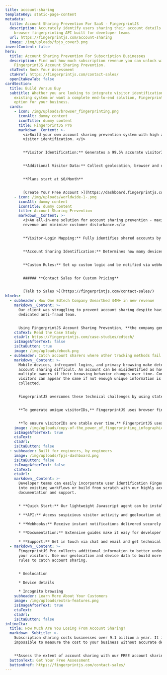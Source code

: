 ```yaml
---
title: account-sharing
templateKey: static-page-content
metadata:
  title: Account Sharing Prevention For SaaS - FingerprintJS
  description: Accurately identify users sharing their account details with our
    browser fingerprinting API built for developer teams
  url: https://fingerprintjs.com/account-sharing
  image: /img/uploads/fpjs_cover3.png
invertContent: false
hero:
  title: Account Sharing Prevention For Subscription Businesses
  description: Find out how much subscription revenue you can unlock with
    FingerprintJS Account Sharing Prevention.
  ctaText: Book Your Assessment
  ctaHref: https://fingerprintjs.com/contact-sales/
  openCtaNewTab: false
cardSection:
  title: Build Versus Buy
  subtitle: Whether you are looking to integrate visitor identification with your
    existing system or want a complete end-to-end solution, FingerprintJS has an
    option for your business.
  cards:
    - icon: /img/uploads/browser_fingerprinting.png
      iconAlt: dummy content
      iconTitle: dummy content
      title: FingerprintJS Pro
      markdown__Content: >-
        <i>Build your own account sharing prevention system with high accuracy
        visitor identification. </i>


        **Visitor Identification:** Generates a 99.5% accurate visitorID for each unique device that visits your website. VisitorIDs will need to be mapped to your logins and stored so you can identify shared accounts.


        **Additional Visitor Data:** Collect geolocation, browser and device details, and incognito mode detection for every visitor.


        **Plans start at $0/Month**


        [Create Your Free Account >](https://dashboard.fingerprintjs.com/signup)
    - icon: /img/uploads/worldwide-1-.png
      iconAlt: dummy content
      iconTitle: dummy content
      title: Account Sharing Prevention
      markdown__Content: >-
        <i>An all-in-one solution for account sharing prevention - maximize
        revenue and minimize customer disturbance.</i>


        **Visitor-Login Mapping:** Fully identifies shared accounts by mapping our 99.5% accurate visitorIDs to your logins. 


        **Account Sharing Identification:** Determines how many devices and browsers are being used to access each login, and flags accounts being shared between multiple individuals.


        **Custom Rules:** Set up custom logic and be notified via webhook when rules are triggered.


        ###### **Contact Sales for Custom Pricing**


        [Talk to Sales >](https://fingerprintjs.com/contact-sales/)
blocks:
  - subheader: How One Edtech Company Unearthed $4M+ in new revenue
    markdown__Content: >-
      Our client was struggling to prevent account sharing despite having a
      dedicated anti-fraud team.


      Using FingerprintJS Account Sharing Prevention, **the company generated $4M in new revenue over six months.** The key to their success was FingerprintJS’s accurate visitor identifier and easy-to-use APIs.
    ctaText: ​Read the Case Study
    ctaUrl: https://fingerprintjs.com/case-studies/edtech/
    isImageAfterText: false
    isCtaButton: true
    image: /img/uploads/ebook.png
  - subheader: Catch account sharers where other tracking methods fail
    markdown__Content: >-
      Mobile devices, infrequent logins, and privacy browsing make detecting
      account sharing difficult. An account can be misidentified as having
      multiple owners if their browsing behavior changes over time. Conversely,
      visitors can appear the same if not enough unique information is
      collected.


      FingerprintJS overcomes these technical challenges by using state-of-the-art browser identification and machine learning techniques.


      **To generate unique visitorIDs,** FingerprintJS uses browser fingerprinting, cookies, and other technologies including server-side detection techniques. By combining many identification methods, FingerprintJS can reach a higher level of accuracy than any other solution.


      **To ensure visitorIDs are stable over time,** FingerprintJS uses fuzzy matching and other deduplication techniques. FingerprintJS Pro associates new browsing history with the correct visitorID even if some details about the visitor have changed.
    image: /img/uploads/copy-of-the_power_of_fingerprinting_infographic_1.png
    isImageAfterText: true
    ctaText: ​
    ctaUrl: ​
    isCtaButton: false
  - subheader: Built for engineers, by engineers
    image: /img/uploads/fpjs-dashboard.png
    isCtaButton: false
    isImageAfterText: false
    ctaText: ​
    ctaUrl: ​
    markdown__Content: >-
      Developer teams can easily incorporate user identification FingerprintJS
      into existing workflows or build from scratch with our highly accessible
      documentation and support.


      * **Quick Start:** Our lightweight Javascript agent can be installed in minutes. Create an account for free with no credit card required and start collecting visitorIDs immediately.

      * **API:** Access suspicious visitor activity and geolocation at lightspeed. 

      * **Webhooks:** Receive instant notifications delivered securely to your backend systems, ideal for building scalable and asynchronous processes.

      * **Documentation:** Extensive guides make it easy for developer teams to get up to speed with FingerprintJS, fast.

      * **Support:** Get in touch via chat and email and get technical help within 1 business day.
  - markdown__Content: >-
      FingerprintJS Pro collects additional information to better understand
      your visitors. Use our geolocation and device data to build more targeted
      rules to catch account sharing.


      * Geolocation

      * Device details 

      * Incognito browsing
    subheader: Learn More About Your Customers
    image: /img/uploads/extra-features.png
    isImageAfterText: true
    ctaText: ​
    ctaUrl: ​
    isCtaButton: false
inlineCta:
  title: How Much Are You Losing From Account Sharing?
  markdown__Subtitle: >-
    Subscription sharing costs businesses over 9.1 billion a year. It is
    impossible to measure the cost to your business without accurate detection.


    **Assess the extent of account sharing with our FREE account sharing assessment.** We will work with your team to set up a trial of FingerprintJS Account Sharing Prevention and estimate the potential revenue increase for your business.
  buttonText: Get Your Free Assessment
  buttonHref: https://fingerprintjs.com/contact-sales/
---
```

